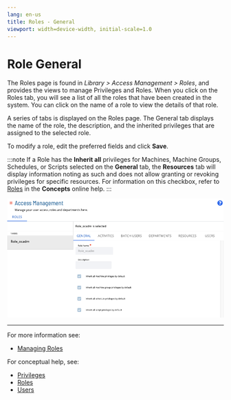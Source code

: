 ```yaml
---
lang: en-us
title: Roles - General
viewport: width=device-width, initial-scale=1.0
---
```


# Role General

The Roles page is found in _Library > Access Management > Roles_, and provides the views to manage Privileges and Roles. When you click on the Roles tab, you will see a list of all the roles that have been created in the system. You can click on the name of a role to view the details of that role.

A series of tabs is displayed on the Roles page. The General tab displays the name of the role, the description, and the inherited privileges that are assigned to the selected role.

To modify a role, edit the preferred fields and click **Save**.

:::note
If a Role has the **Inherit all** privileges for Machines, Machine Groups, Schedules, or Scripts selected on the **General** tab, the **Resources** tab will display information noting as such and does not allow granting or revoking privileges for specific resources. For information on this checkbox, refer to [Roles](../../../../../../administration/roles.md) in the **Concepts** online help.
:::

![Role General](../../../../../../Resources/Images/SM/Library/AccessManagement/roles-general-tab.png 'Role General')

---

For more information see:

- [Managing Roles](Managing-Roles-And-Privileges.md)

For conceptual help, see:

- [Privileges](../../../../../../administration/privileges.md)
- [Roles](../../../../../../administration/roles.md)
- [Users](../../../../../../administration/user-accounts.md)
